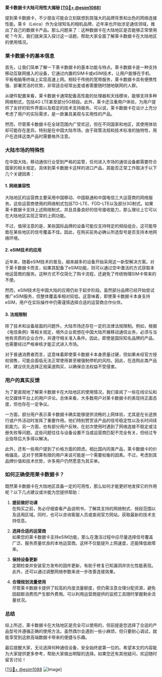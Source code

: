 **莱卡数据卡大陆可用性大揭秘 [[TG💪+ @esim1088](https://t.me/s/esim1088)]**

提到莱卡数据卡，不少朋友可能会立刻联想到其强大的品牌背景和出色的网络连接性能。莱卡（Leica）作为全球知名的相机品牌，近年来也开始涉足通信领域，推出了自己的数据卡产品。那么问题来了：这种数据卡在大陆地区是否能够正常使用呢？今天，我们就来深入探讨这一话题，帮助大家全面了解莱卡数据卡在大陆地区的使用情况。

### 莱卡数据卡的基本信息

首先，让我们简单了解一下莱卡数据卡的基本功能与特点。莱卡数据卡是一种支持移动互联网接入的设备，它通过内置的SIM卡或eSIM技术，让用户能够在手机、平板电脑等终端上实现高速上网。相较于传统的宽带服务，莱卡数据卡具有便携性强、部署灵活的优势，非常适合经常出差或者需要随时随地联网的人群。

从硬件配置来看，莱卡数据卡通常配备高性能的处理器和天线模块，能够支持多种网络制式，包括4G LTE甚至部分5G频段。此外，莱卡还注重用户体验，为用户提供了友好的软件界面以及稳定的技术支持服务。可以说，莱卡数据卡在设计上充分考虑了用户的实际需求，是一款兼具美观与实用性的产品。

然而，尽管莱卡数据卡在全球范围内广受欢迎，但在不同国家和地区，其使用体验却可能存在差异。特别是在中国大陆市场，由于政策法规和技术标准的独特性，用户在选择这类产品时需要格外注意。

### 大陆市场的特殊性

在中国大陆，移动通信行业受到严格的监管，任何进入市场的通信设备都需要符合国家的相关规定。具体到莱卡数据卡这样的进口产品，其能否正常工作取决于以下几个关键因素：

#### 1. 网络兼容性

大陆地区的运营商主要采用中国移动、中国联通和中国电信三大运营商的网络服务。这些运营商使用的网络制式包括TD-LTE、FDD-LTE以及部分3G制式。如果莱卡数据卡支持上述网络制式，并且具备良好的信号接收能力，那么理论上它可以在大陆地区实现正常的上网功能。

不过，值得注意的是，某些国际品牌的设备可能仅支持特定的频段组合，这可能导致在某些地区的信号覆盖不佳。因此，在购买前务必确认所选型号是否支持本地网络环境。

#### 2. eSIM技术的应用

近年来，随着eSIM技术的普及，越来越多的设备开始采用这一新型解决方案。对于莱卡数据卡而言，如果其配备了eSIM功能，则可以通过空中激活的方式获取本地运营商的服务。这种方式不仅简化了购卡流程，还避免了传统物理SIM卡带来的不便。

然而，eSIM技术在中国大陆的应用仍处于起步阶段。虽然部分品牌已经开始尝试推广eSIM服务，但整体覆盖率相对较低。这意味着，即使莱卡数据卡本身支持eSIM，用户在实际操作中仍需谨慎选择合适的运营商合作伙伴。

#### 3. 法规限制

除了技术和设备层面的问题外，大陆市场还存在一定的法律法规限制。例如，根据《电信条例》等相关规定，境外企业若想在中国大陆开展移动通信业务，必须与当地有资质的企业合作，并遵守相关准入条件。因此，即使是国际知名品牌的产品，也需要经过严格审核才能正式进入市场。

对于普通消费者而言，这意味着即使莱卡数据卡本身质量过硬，但如果未经官方授权销售，可能会面临无法正常使用甚至被强制停机的风险。因此，在选购此类产品时，建议优先选择正规渠道购买，以确保合法权益不受侵害。

### 用户的真实反馈

为了更直观地了解莱卡数据卡在大陆地区的使用情况，我们查阅了一些在线论坛和社交媒体平台上的用户评论。总体来看，大多数用户对莱卡数据卡的表现持正面态度，但也存在一定争议。

一方面，部分用户表示莱卡数据卡确实能够提供流畅的上网体验，尤其是在长途旅行或户外活动时发挥了重要作用。他们特别赞赏该产品的信号稳定性以及长时间续航能力。另一方面，也有部分用户反映，在初次使用时遇到了网络连接不稳定或注册失败等问题。这些问题往往与设备设置不当或运营商匹配不完全有关，但经过专业指导后大多得以解决。

此外，还有一些用户提到了价格方面的顾虑。相比国内同类产品，莱卡数据卡的价格偏高，这对于预算有限的用户来说可能是一个需要权衡的因素。不过，考虑到其品牌价值和技术优势，许多用户仍然愿意为其买单。

### 如何正确使用莱卡数据卡？

既然莱卡数据卡在大陆地区具备一定的可用性，那么如何才能更好地发挥它的作用呢？以下几点建议或许能为您提供帮助：

1. **提前做好功课**  
   在购买之前，务必仔细查看产品说明书，了解其支持的网络制式、频段范围以及适用区域。同时，也可以咨询客服人员或查阅官方网站，获取最新的技术支持信息。

2. **选择合适的运营商**  
   如果您的莱卡数据卡支持eSIM功能，那么在激活过程中应尽量选择信号覆盖广泛、服务质量优良的本地运营商。这样不仅能提升上网速度，还能降低故障率。

3. **保持设备更新**  
   定期检查并安装官方发布的固件更新，有助于修复已知漏洞并优化性能表现。此外，还可以通过调整网络参数来进一步改善连接效果。

4. **合理规划流量使用**  
   尽管莱卡数据卡提供了较高的月度流量额度，但仍需注意合理分配资源，避免因超额消费而产生额外费用。可以利用运营商提供的监控工具随时掌握剩余流量状况。

### 总结

综上所述，莱卡数据卡在大陆地区是完全可以使用的，但前提是您选择了合适的产品型号并遵循正确的使用方法。虽然偶尔会遇到一些小麻烦，但只要耐心调试，就能享受到这款高端数据卡带来的便捷与乐趣。

最后提醒大家，无论选择何种通信设备，安全始终是第一位的。希望本文的内容能为大家提供更多参考，帮助大家做出明智的选择。如果您还有其他疑问，欢迎随时留言讨论！

[[TG💪+ @esim1088](https://t.me/s/esim1088) ![Image](https://i.postimg.cc/4NQfJmqS/Snipaste-2025-05-13-00-14-12.png)]